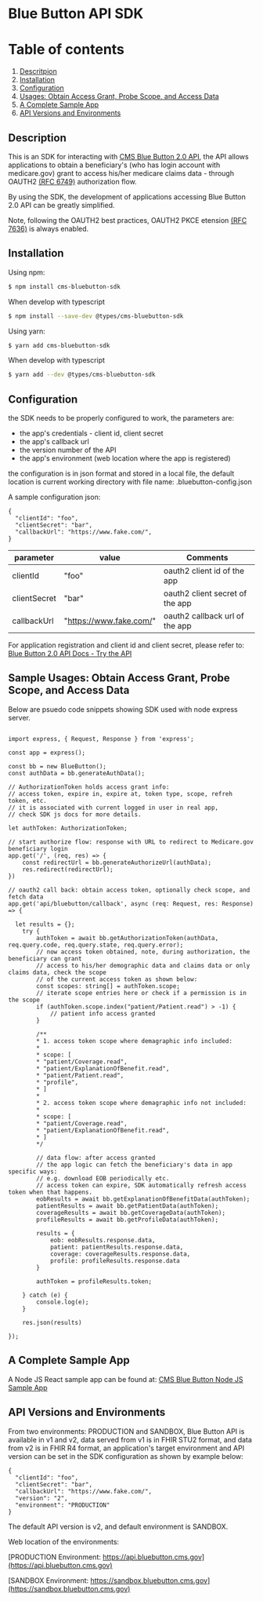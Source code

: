 # Blue Button API SDK

# Table of contents

1. [Descritpion](#description)
2. [Installation](#installation)
3. [Configuration](#configuration)
4. [Usages: Obtain Access Grant, Probe Scope, and Access Data](#usages)
5. [A Complete Sample App](#samples)
6. [API Versions and Environments](#versions_and_environments)

## Description <a name="description"></a>

This is an SDK for interacting with [CMS Blue Button 2.0 API](https://bluebutton.cms.gov/developers/),
the API allows applications to obtain a beneficiary's (who has login account with medicare.gov) grant
to access his/her medicare claims data - through OAUTH2 [(RFC 6749)](https://datatracker.ietf.org/doc/html/rfc6749) authorization flow.

By using the SDK, the development of applications accessing Blue Button 2.0 API can be greatly simplified.

Note, following the OAUTH2 best practices, OAUTH2 PKCE etension [(RFC 7636)](https://datatracker.ietf.org/doc/html/rfc7636) is always enabled.

## Installation <a name="installation"></a>

Using npm:

```bash
$ npm install cms-bluebutton-sdk
```

When develop with typescript

```bash
$ npm install --save-dev @types/cms-bluebutton-sdk
```

Using yarn:

```bash
$ yarn add cms-bluebutton-sdk
```

When develop with typescript

```bash
$ yarn add --dev @types/cms-bluebutton-sdk
```

## Configuration <a name="configuration"></a>

the SDK needs to be properly configured to work, the parameters are:

- the app's credentials - client id, client secret
- the app's callback url
- the version number of the API
- the app's environment (web location where the app is registered)

the configuration is in json format and stored in a local file, the default location
is current working directory with file name: .bluebutton-config.json

A sample configuration json:

```
{
  "clientId": "foo",
  "clientSecret": "bar",
  "callbackUrl": "https://www.fake.com/",
}

```

| parameter    | value                   | Comments                        |
| ------------ | ----------------------- | ------------------------------- |
| clientId     | "foo"                   | oauth2 client id of the app     |
| clientSecret | "bar"                   | oauth2 client secret of the app |
| callbackUrl  | "https://www.fake.com/" | oauth2 callback url of the app  |

For application registration and client id and client secret, please refer to:
[Blue Button 2.0 API Docs - Try the API](https://bluebutton.cms.gov/developers/#try-the-api)

## Sample Usages: Obtain Access Grant, Probe Scope, and Access Data <a name="usages"></a>

Below are psuedo code snippets showing SDK used with node express server.

```

import express, { Request, Response } from 'express';

const app = express();

const bb = new BlueButton();
const authData = bb.generateAuthData();

// AuthorizationToken holds access grant info:
// access token, expire in, expire at, token type, scope, refreh token, etc.
// it is associated with current logged in user in real app,
// check SDK js docs for more details.

let authToken: AuthorizationToken;

// start authorize flow: response with URL to redirect to Medicare.gov beneficiary login
app.get('/', (req, res) => {
    const redirectUrl = bb.generateAuthorizeUrl(authData);
    res.redirect(redirectUrl);
})

// oauth2 call back: obtain access token, optionally check scope, and fetch data
app.get('api/bluebutton/callback', async (req: Request, res: Response) => {

  let results = {};
    try {
        authToken = await bb.getAuthorizationToken(authData, req.query.code, req.query.state, req.query.error);
        // now access token obtained, note, during authorization, the beneficiary can grant
        // access to his/her demographic data and claims data or only claims data, check the scope
        // of the current access token as shown below:
        const scopes: string[] = authToken.scope;
        // iterate scope entries here or check if a permission is in the scope
        if (authToken.scope.index("patient/Patient.read") > -1) {
            // patient info access granted
        }

        /**
        * 1. access token scope where demagraphic info included:
        *
        * scope: [
        * "patient/Coverage.read",
        * "patient/ExplanationOfBenefit.read",
        * "patient/Patient.read",
        * "profile",
        * ]
        *
        * 2. access token scope where demagraphic info not included:
        *
        * scope: [
        * "patient/Coverage.read",
        * "patient/ExplanationOfBenefit.read",
        * ]
        */

        // data flow: after access granted
        // the app logic can fetch the beneficiary's data in app specific ways:
        // e.g. download EOB periodically etc.
        // access token can expire, SDK automatically refresh access token when that happens.
        eobResults = await bb.getExplanationOfBenefitData(authToken);
        patientResults = await bb.getPatientData(authToken);
        coverageResults = await bb.getCoverageData(authToken);
        profileResults = await bb.getProfileData(authToken);

        results = {
            eob: eobResults.response.data,
            patient: patientResults.response.data,
            coverage: coverageResults.response.data,
            profile: profileResults.response.data
        }

        authToken = profileResults.token;

    } catch (e) {
        console.log(e);
    }

    res.json(results)

});

```

## A Complete Sample App <a name="samples"></a>

A Node JS React sample app can be found at:
[CMS Blue Button Node JS Sample App](https://github.com/CMSgov/bluebutton-sample-client-nodejs-react)

## API Versions and Environments <a name="versions_and_environments"></a>

From two environments: PRODUCTION and SANDBOX, Blue Button API is available in v1 and v2, data served from v1 is in FHIR STU2 format, and data from v2 is in FHIR R4 format, an application's target environment and API version can be set in the SDK configuration as shown by example below:

```
{
  "clientId": "foo",
  "clientSecret": "bar",
  "callbackUrl": "https://www.fake.com/",
  "version": "2",
  "environment": "PRODUCTION"
}

```

The default API version is v2, and default environment is SANDBOX.

Web location of the environments:

[PRODUCTION Environment: https://api.bluebutton.cms.gov](https://api.bluebutton.cms.gov)

[SANDBOX Environment: https://sandbox.bluebutton.cms.gov](https://sandbox.bluebutton.cms.gov)
